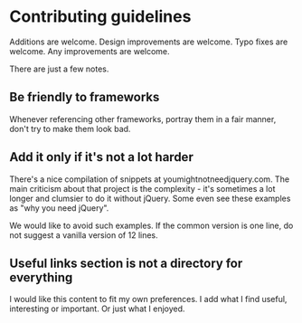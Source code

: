 # Contributing guidelines

Additions are welcome. Design improvements are welcome. Typo fixes are welcome. Any improvements are welcome.

There are just a few notes.


## Be friendly to frameworks

Whenever referencing other frameworks, portray them in a fair manner, don't try to make them look bad.

## Add it only if it's not a lot harder

There's a nice compilation of snippets at youmightnotneedjquery.com. The main criticism about that project is the complexity - it's sometimes a lot longer and clumsier to do it without jQuery. Some even see these examples as "why you need jQuery".

We would like to avoid such examples. If the common version is one line, do not suggest a vanilla version of 12 lines.


## Useful links section is not a directory for everything

I would like this content to fit my own preferences. I add what I find useful, interesting or important. Or just what I enjoyed.
